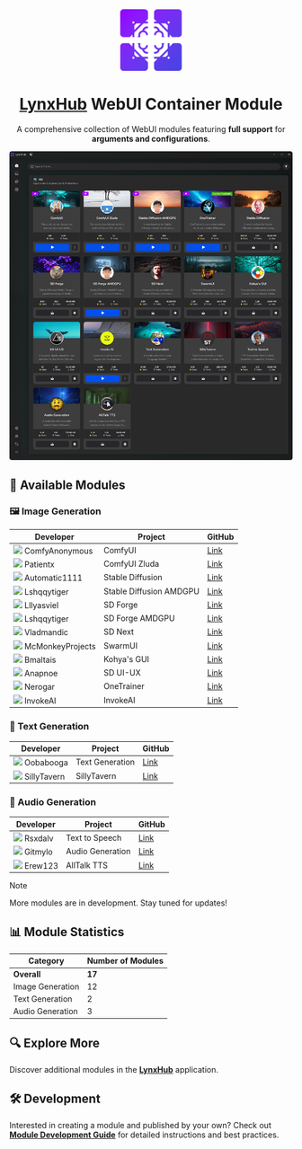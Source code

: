 <div align="center">

<img height="110" src="resources/lynxhub_icon.png">

# [LynxHub](https://github.com/KindaBrazy/LynxHub) WebUI Container Module

A comprehensive collection of WebUI modules featuring **full support** for **arguments and configurations**.

<img src="resources/screenshot.png">

</div>

## 🚀 Available Modules

### 🖼️ Image Generation

| Developer                                                                                          | Project                 | GitHub                                                                     |
|----------------------------------------------------------------------------------------------------|-------------------------|----------------------------------------------------------------------------|
| <img height='20' src="https://avatars.githubusercontent.com/u/121283862?s=20&v=4"> ComfyAnonymous  | ComfyUI                 | [Link](https://github.com/comfyanonymous/ComfyUI)                          |
| <img height='20' src="https://avatars.githubusercontent.com/u/5392772?s=20&v=4"> Patientx          | ComfyUI Zluda           | [Link](https://github.com/patientx/ComfyUI-Zluda)                          |
| <img height='20' src="https://avatars.githubusercontent.com/u/20920490?s=20&v=4"> Automatic1111    | Stable Diffusion        | [Link](https://github.com/AUTOMATIC1111/stable-diffusion-webui)            |
| <img height='20' src="https://avatars.githubusercontent.com/u/39524005?s=20&v=4"> Lshqqytiger      | Stable Diffusion AMDGPU | [Link](https://github.com/lshqqytiger/stable-diffusion-webui-amdgpu)       |
| <img height='20' src="https://avatars.githubusercontent.com/u/19834515?s=20v=4"> Lllyasviel        | SD Forge                | [Link](https://github.com/lllyasviel/stable-diffusion-webui-forge)         |
| <img height='20' src="https://avatars.githubusercontent.com/u/39524005?s=20&v=4"> Lshqqytiger      | SD Forge AMDGPU         | [Link](https://github.com/lshqqytiger/stable-diffusion-webui-amdgpu-forge) |
| <img height='20' src="https://avatars.githubusercontent.com/u/57876960?s=20&v=4"> Vladmandic       | SD Next                 | [Link](https://github.com/vladmandic/automatic)                            |
| <img height='20' src="https://avatars.githubusercontent.com/u/43497670?s=20&v=4"> McMonkeyProjects | SwarmUI                 | [Link](https://github.com/mcmonkeyprojects/SwarmUI)                        |
| <img height='20' src="https://avatars.githubusercontent.com/u/7474674?s=20&v=4"> Bmaltais          | Kohya's GUI             | [Link](https://github.com/bmaltais/kohya_ss)                               |
| <img height='20' src="https://avatars.githubusercontent.com/u/124302297?s=20&v=4"> Anapnoe         | SD UI-UX                | [Link](https://github.com/anapnoe/stable-diffusion-webui-ux)               |
| <img height='20' src="https://avatars.githubusercontent.com/u/3390934?s=20&v=4"> Nerogar           | OneTrainer              | [Link](https://github.com/Nerogar/OneTrainer)                              |
| <img height='20' src="https://avatars.githubusercontent.com/u/113954515?s=20&v=4"> InvokeAI        | InvokeAI                | [Link](https://github.com/invoke-ai/InvokeAI)                              |

### 📝 Text Generation

| Developer                                                                                      | Project         | GitHub                                                     |
|------------------------------------------------------------------------------------------------|-----------------|------------------------------------------------------------|
| <img height='20' src="https://avatars.githubusercontent.com/u/112222186?s=20&v=4"> Oobabooga   | Text Generation | [Link](https://github.com/oobabooga/text-generation-webui) |
| <img height='20' src="https://avatars.githubusercontent.com/u/134869877?s=20&v=4"> SillyTavern | SillyTavern     | [Link](https://github.com/SillyTavern/SillyTavern)         |

### 🎵 Audio Generation

| Developer                                                                                 | Project          | GitHub                                                  |
|-------------------------------------------------------------------------------------------|------------------|---------------------------------------------------------|
| <img height='20' src="https://avatars.githubusercontent.com/u/6757283?s=20&v=4"> Rsxdalv  | Text to Speech   | [Link](https://github.com/rsxdalv/tts-generation-webui) |
| <img height='20' src="https://avatars.githubusercontent.com/u/36931363?s=20&v=4"> Gitmylo | Audio Generation | [Link](https://github.com/gitmylo/audio-webui)          |
| <img height='20' src="https://avatars.githubusercontent.com/u/35898566?s=20&v=4"> Erew123 | AllTalk TTS      | [Link](https://github.com/erew123/alltalk_tts)          |

> [!Note]
>
> More modules are in development. Stay tuned for updates!

## 📊 Module Statistics

| Category         | Number of Modules |
|------------------|-------------------|
| **Overall**      | **17**            |
| Image Generation | 12                |
| Text Generation  | 2                 |
| Audio Generation | 3                 |

## 🔍 Explore More

Discover additional modules in the **[LynxHub](https://github.com/kindaBrazy/lynxhub)** application.

## 🛠️ Development

Interested in creating a module and published by your own?
Check out **[Module Development Guide](https://github.com/KindaBrazy/LynxHub-Module-Guide)** for
detailed instructions and best practices.
